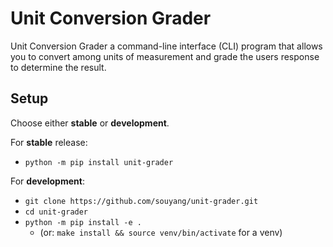 # Unit Conversion Grader

Unit Conversion Grader a command-line interface (CLI) program that allows you to convert among units of measurement and grade the users response to determine the result.

## Setup

Choose either **stable** or **development**.

For **stable** release:

- `python -m pip install unit-grader`

For **development**:
- `git clone https://github.com/souyang/unit-grader.git`
- `cd unit-grader`
- `python -m pip install -e .`
  - (or: `make install && source venv/bin/activate` for a venv)
